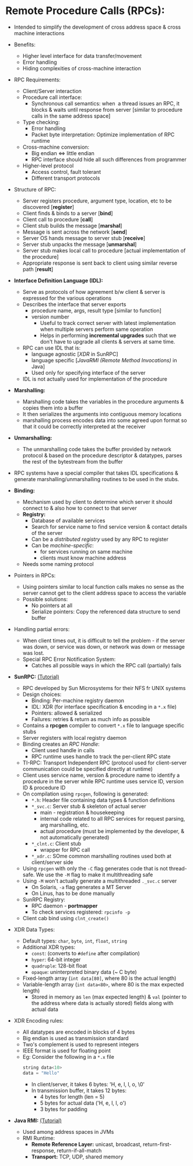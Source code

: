 # Remote Procedure Calls (RPCs):

-   Intended to simplify the development of cross address space & cross machine interactions

-   Benefits:
    -   Higher level interface for data transfer/movement
    -   Error handling
    -   Hiding complexities of cross-machine interaction

-   RPC Requirements:
    -   Client/Server interaction
    -   Procedure call interface: 
        -   Synchronous call semantics: when  a thread issues an RPC, it blocks & waits until response from server [similar to procedure calls in the same address space]
    -   Type checking:
        -   Error handling
        -   Packet byte interpretation: Optimize implementation of RPC runtime
    -   Cross-machine conversion:
        -   Big endian ⇔ little endian 
        -   RPC interface should hide all such differences from programmer
    -   Higher-level protocol
        -   Access control, fault tolerant
        -   Different transport protocols

-   Structure of RPC:
    -   Server registers procedure, argument type, location, etc to be discovered [__register__]
    -   Client finds & binds to a server [__bind__]
    -   Client call to procedure [__call__]
    -   Client stub builds the message [__marshal__]
    -   Message is sent across the network [__send__]
    -   Server OS hands message to server stub [__receive__]
    -   Server stub unpacks the message [__unmarshal__]
    -   Server stub makes local call to procedure [actual implementation of the procedure]
    -   Appropriate response is sent back to client using similar reverse path [__result__]

- __Interface Definition Language (IDL):__
    - Serve as protocols of how agreement b/w client & server is expressed for the various operations
    - Describes the interface that server exports
        - procedure name, args, result type [similar to function]
        - version number
            - Useful to track correct server with latest implementation when multiple servers perform same operation
            - Helps in performing __incremental upgrades__ such that we don't have to upgrade all clients & servers at same time.
    - RPC can use IDL that is:
        - language agnostic [_XDR_ in SunRPC]
        - language specific [_JavaRMI (Remote Method Invocations)_ in Java]
        - Used only for specifying interface of the server
    - IDL is not actually used for implementation of the procedure

- __Marshalling:__
    - Marshalling code takes the variables in the procedure arguments & copies them into a buffer
    - It then serializes the arguments into contiguous memory locations
    - marshalling process encodes data into some agreed upon format so that it could be correctly interpreted at the receiver

- __Unmarshalling:__
    - The unmarshalling code takes the buffer provided by network protocol & based on the procedure descriptor & datatypes, parses the rest of the bytestream from the buffer

- RPC systems have a special compiler that takes IDL specifications & generate marshalling/unmarshalling routines to be used in the stubs.

- __Binding:__
    - Mechanism used by client to determine which server it should connect to & also how to connect to that server
    - __Registry:__ 
        - Database of available services
        - Search for service name to find service version & contact details of the server
        - Can be a _distributed registry_ used by any RPC to register
        - Can be _machine-specific_:
            - for services running on same machine
            - clients must know machine address
    - Needs some naming protocol

- Pointers in RPCs:
    - Using pointers similar to local function calls makes no sense as the server cannot get to the client address space to access the variable
    - Possible solutions:
        - No pointers at all
        - Serialize pointers: Copy the referenced data structure to send buffer

- Handling partial errors:
    - When client times out, it is difficult to tell the problem - if the server was down, or service was down, or network was down or message was lost.
    - Special RPC Error Notification System:
        - Catches all possible ways in which the RPC call (partially) fails

- __SunRPC:__ [(Tutorial)](https://docs.oracle.com/cd/E19683-01/816-1435/index.html)
    - RPC developed by Sun Microsystems for their NFS fr UNIX systems
    - Design choices:
        - Binding: Per-machine registry daemon
        - IDL: XDR (for interface specification & encoding in a `*.x` file)
        - Pointers: allowed & serialized
        - Failures: retries & return as much info as possible
    - Contains a __rpcgen__ compiler to convert `*.x` file to language specific stubs
    - Server registers with local registry daemon
    - Binding creates an _RPC Handle_:
        - Client used handle in calls
        - RPC runtime uses handle to track the per-client RPC state
    - TI-RPC: Transport Independent RPC (protocol used for client-server communication could be specified directly at runtime)
    - Client uses service name, version & procedure name to identify a procedure in the server while RPC runtime uses service ID, version ID & procedure ID
    - On compilation using `rpcgen`, following is generated:
        - `*.h`: Header file containing data types & function definitions
        - `*_svc.c`: Server stub & skeleton of actual server
            - main - registration & housekeeping
            - internal code related to all RPC services for request parsing, arg marshalling, etc.
            - actual procedure (must be implemented by the developer, & not automatically generated)
        - `*_clnt.c`: Client stub
            - wrapper for RPC call
        - `*_xdr.c`: SOme common marshalling routines used both at client/server side
    - Using `rpcgen` with only the `-C` flag generates code that is not thread-safe. We use the `-M` flag to make it multithreading safe
    - Using `-M` won't actually generate a multithreaded `._svc.c` server
        - On Solaris, `-a` flag generates a MT Server
        - On Linus, has to be done manually
    - SunRPC Registry:
        - RPC daemon - __portmapper__
        - To check services registered: `rpcinfo -p`
    - Client cab bind using `clnt_create()`

- XDR Data Types:
    - Default types: `char`, `byte`, `int`, `float`, `string`
    - Additional XDR types:
        - `const`: (converts to `#define` after compilation)
        - `hyper`: 64-bit integer
        - `quadruple`: 128-bit float
        - `opaque`: uninterpreted binary data (~ C byte)
    - Fixed-length array (`int data[80]`, where 80 is the actual length)
    - Variable-length array (`int data<80>`, where 80 is the max expected length)
        - Stored in memory as `len` (max expected length) & `val` (pointer to the address where data is actually stored) fields along with actual data

- XDR Encoding rules:
    - All datatypes are encoded in blocks of 4 bytes
    - Big endian is used as transmission standard
    - Two's complement is used to represent integers
    - IEEE format is used for floating point
    - Eg: Consider the following in a `*.x` file
        ```c
        string data<10>
        data = "Hello"
        ```
        - In client/server, it takes 6 bytes: 'H, e, l, l, o, \0'
        - In transmission buffer, it takes 12 bytes:
            - 4 bytes for  length (len = 5)
            - 5 bytes for actual data ('H, e, l, l, o')
            - 3 bytes for padding

- __Java RMI:__ [(Tutorial)](https://docs.oracle.com/javase/tutorial/rmi/)
    - Used among address spaces in JVMs
    - RMI Runtime:
        - __Remote Reference Layer:__ unicast, broadcast, return-first-response, return-if-all-match
        - __Transport:__ TCP, UDP, shared memory